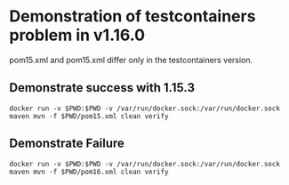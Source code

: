 # Demonstration of testcontainers problem in v1.16.0
pom15.xml and pom15.xml differ only in the testcontainers version.

## Demonstrate success with 1.15.3
```docker run -v $PWD:$PWD -v /var/run/docker.sock:/var/run/docker.sock maven mvn -f $PWD/pom15.xml clean verify```

## Demonstrate Failure
```docker run -v $PWD:$PWD -v /var/run/docker.sock:/var/run/docker.sock maven mvn -f $PWD/pom16.xml clean verify```